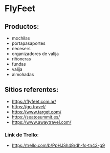 # FlyFeet

## Productos:
- mochilas
- portapasaportes
- necesers
- organizadores de valija
- riñoneras
- fundas
- valija
- almohadas

## Sitios referentes:
- https://flyfeet.com.ar/
- https://go.travel/
- https://www.target.com/
- https://seatosummit.es/
- https://www.awaytravel.com/

### Link de Trello:
- https://trello.com/b/PpHJSh48/dh-fs-tn43-g9
